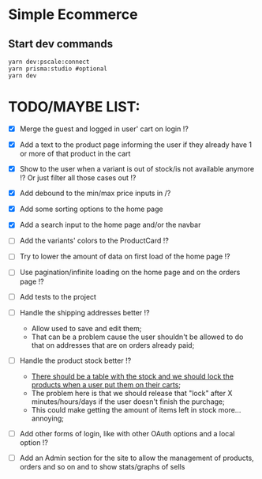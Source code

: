 # Simple Ecommerce

## Start dev commands

```shell
yarn dev:pscale:connect
yarn prisma:studio #optional
yarn dev
```

# TODO/MAYBE LIST:

- [x] Merge the guest and logged in user' cart on login !?

- [x] Add a text to the product page informing the user if they already have 1 or more of that product in the cart

- [x] Show to the user when a variant is out of stock/is not available anymore !? Or just filter all those cases out !?

- [x] Add debound to the min/max price inputs in /?

- [x] Add some sorting options to the home page

- [x] Add a search input to the home page and/or the navbar

- [ ] Add the variants' colors to the ProductCard !?

- [ ] Try to lower the amount of data on first load of the home page !?

- [ ] Use pagination/infinite loading on the home page and on the orders page !?

- [ ] Add tests to the project

- [ ] Handle the shipping addresses better !?

  - Allow used to save and edit them;
  - That can be a problem cause the user shouldn't be allowed to do that on addresses that are on orders already paid;

- [ ] Handle the product stock better !?

  - [There should be a table with the stock and we should lock the products when a user put them on their carts](https://stackoverflow.com/a/17483270);
  - The problem here is that we should release that "lock" after X minutes/hours/days if the user doesn't finish the purchage;
  - This could make getting the amount of items left in stock more... annoying;

- [ ] Add other forms of login, like with other OAuth options and a local option !?

- [ ] Add an Admin section for the site to allow the management of products, orders and so on and to show stats/graphs of sells
